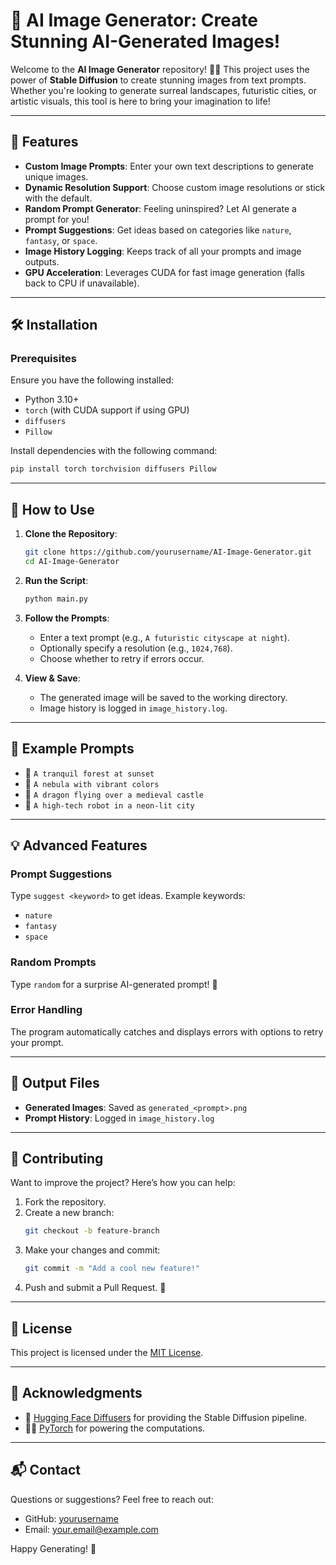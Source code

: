 # 🌟 AI Image Generator: Create Stunning AI-Generated Images!

Welcome to the **AI Image Generator** repository! 🎨✨ This project uses the power of **Stable Diffusion** to create stunning images from text prompts. Whether you're looking to generate surreal landscapes, futuristic cities, or artistic visuals, this tool is here to bring your imagination to life!

---

## 🚀 Features

- **Custom Image Prompts**: Enter your own text descriptions to generate unique images.
- **Dynamic Resolution Support**: Choose custom image resolutions or stick with the default.
- **Random Prompt Generator**: Feeling uninspired? Let AI generate a prompt for you!
- **Prompt Suggestions**: Get ideas based on categories like `nature`, `fantasy`, or `space`.
- **Image History Logging**: Keeps track of all your prompts and image outputs.
- **GPU Acceleration**: Leverages CUDA for fast image generation (falls back to CPU if unavailable).

---

## 🛠️ Installation

### Prerequisites
Ensure you have the following installed:
- Python 3.10+
- `torch` (with CUDA support if using GPU)
- `diffusers`
- `Pillow`

Install dependencies with the following command:
```bash
pip install torch torchvision diffusers Pillow
```

---

## 📖 How to Use

1. **Clone the Repository**:
   ```bash
   git clone https://github.com/yourusername/AI-Image-Generator.git
   cd AI-Image-Generator
   ```

2. **Run the Script**:
   ```bash
   python main.py
   ```

3. **Follow the Prompts**:
   - Enter a text prompt (e.g., `A futuristic cityscape at night`).
   - Optionally specify a resolution (e.g., `1024,768`).
   - Choose whether to retry if errors occur.

4. **View & Save**:
   - The generated image will be saved to the working directory.
   - Image history is logged in `image_history.log`.

---

## 🎉 Example Prompts

- 🌄 `A tranquil forest at sunset`
- 🌌 `A nebula with vibrant colors`
- 🐉 `A dragon flying over a medieval castle`
- 🤖 `A high-tech robot in a neon-lit city`

---

## 💡 Advanced Features

### Prompt Suggestions
Type `suggest <keyword>` to get ideas. Example keywords:
- `nature`
- `fantasy`
- `space`

### Random Prompts
Type `random` for a surprise AI-generated prompt! 🎲

### Error Handling
The program automatically catches and displays errors with options to retry your prompt.

---

## 📂 Output Files

- **Generated Images**: Saved as `generated_<prompt>.png`
- **Prompt History**: Logged in `image_history.log`

---

## 🤝 Contributing

Want to improve the project? Here’s how you can help:

1. Fork the repository.
2. Create a new branch:
   ```bash
   git checkout -b feature-branch
   ```
3. Make your changes and commit:
   ```bash
   git commit -m "Add a cool new feature!"
   ```
4. Push and submit a Pull Request. 💾

---

## 📜 License
This project is licensed under the [MIT License](LICENSE).

---

## 🙌 Acknowledgments

- 🤗 [Hugging Face Diffusers](https://huggingface.co/docs/diffusers/index) for providing the Stable Diffusion pipeline.
- 🧑‍💻 [PyTorch](https://pytorch.org/) for powering the computations.

---

## 📬 Contact

Questions or suggestions? Feel free to reach out:
- GitHub: [yourusername](https://github.com/yourusername)
- Email: your.email@example.com

Happy Generating! 🌟

